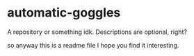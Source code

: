 # automatic-goggles
A repository or something idk. Descriptions are optional, right?

so anyway this is a readme file I hope you find it interesting.

